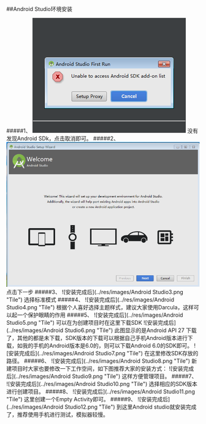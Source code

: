 ##Android Studio环境安装

#####1、
![安装完成后](../res/images/AndroidStudio1.png "Tile")
没有发现Android SDk，点击取消即可。
#####2、
![安装完成后](../res/images/androidStudio2.png "Tile")
点击下一步
#####3、
![安装完成后](../res/images/Android Studio3.png "Tile")
选择标准模式
#####4、
![安装完成后](../res/images/Android Studio4.png "Tile")
根据个人喜好选择主题样式，建议大家使用Darcula，这样可以起一个保护眼睛的作用
#####5、
![安装完成后](../res/images/Android Studio5.png "Tile")
可以在为创建项目时在这里下载SDK
![安装完成后](../res/images/Android Studio6.png "Tile")
此图显示的是Android API 27 下载了，其他的都是未下载，SDK版本的下载可以根据自己手机Android版本进行下载，如我的手机的Android版本是6.0的，则可以下载Android 6.0的SDK即可。
![安装完成后](../res/images/Android Studio7.png "Tile")
在这里修改SDK存放的路径。
#####6、
![安装完成后](../res/images/Android Studio8.png "Tile")
新建项目时大家也要修改一下工作空间，如下图推荐大家的安装方式：
![安装完成后](../res/images/Android Studio9.png "Tile")
这样方便管理项目。
#####7、
![安装完成后](../res/images/Android Studio10.png "Tile")
选择相应的SDK版本进行创建项目。
#####8、
![安装完成后](../res/images/Android Studio11.png "Tile")
这里创建一个Empty Activity即可。
#####9、
![安装完成后](../res/images/Android Studio12.png "Tile")
到这里Android studio就安装完成了，推荐使用手机进行测试，模拟器较慢。